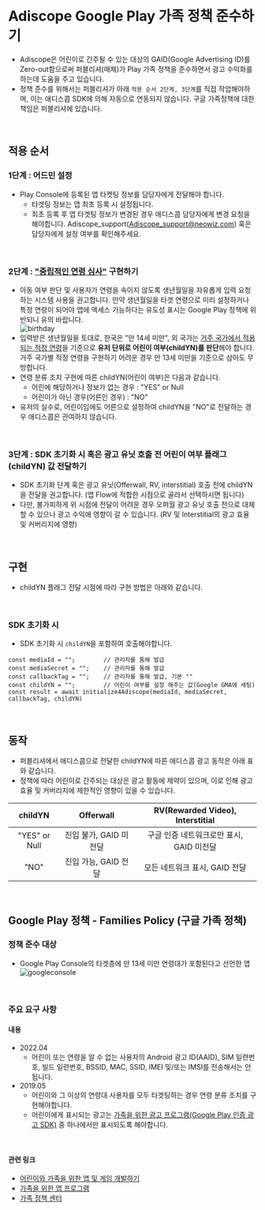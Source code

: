 # Adiscope Google Play 가족 정책 준수하기
- Adiscope은 어린이로 간주될 수 있는 대상의 GAID(Google Advertising ID)를  Zero-out함으로써 퍼블리셔(매체)가 Play 가족 정책을 준수하면서 광고 수익화를 하는데 도움을 주고 있습니다.
- 정책 준수를 위해서는 퍼블리셔가 아래 `적용 순서 2단계, 3단계`를 직접 작업해야하며, 이는 애디스콥 SDK에 의해 자동으로 연동되지 않습니다. 구글 가족정책에 대한 책임은 퍼블리셔에 있습니다.
<br>

## 적용 순서
### 1단계 : 어드민 설정
- Play Console에 등록된 앱 타켓팅 정보를 담당자에게 전달해야 합니다.
  - 타겟팅 정보는 앱 최초 등록 시 설정됩니다. 
  - 최초 등록 후 앱 타겟팅 정보가 변경된 경우 애디스콥 담당자에게 변경 요청을 해야합니다. Adiscope_support(Adiscope_support@neowiz.com) 혹은 담당자에게 설정 여부를 확인해주세요. 
<br>

### 2단계 : ["중립적인 연령 심사"](https://support.google.com/googleplay/android-developer/answer/9867159?visit_id=637810911509208708-3309869707&rd=1#neutral-agescreen) 구현하기
- 아동 여부 판단 및 사용자가 연령을 속이지 않도록 생년월일을 자유롭게 입력 요청하는 시스템 사용을 권고합니다. 만약 생년월일을 타겟 연령으로 미리 설정하거나 특정 연령이 되어야 앱에 액세스 가능하다는 유도성 표시는 Google Play 정책에 위반되니 유의 바랍니다.   
![birthday](https://github.com/adiscope/Adiscope-Unity-UPM/assets/60415962/4c5f21db-600a-46f3-bf15-c853b923fa31)   
- 입력받은 생년월일을 토대로, 한국은 "만 14세 미만", 외 국가는 [거주 국가에서 적용되는 적정 연령](https://support.google.com/accounts/answer/1350409)을 기준으로 **유저 단위로 어린이 여부(childYN)를 판단**해야 합니다. 거주 국가별 적정 연령을 구현하기 어려운 경우 만 13세 미만을 기준으로 삼아도 무방합니다.
- 연령 분류 조치 구현에 따른 childYN(어린이 여부)은 다음과 같습니다.
  - 어린에 해당하거나 정보가 없는 경우 : "YES" or Null
  - 어린이가 아닌 경우(어른인 경우) : "NO"
- 유저의 실수로, 어린이임에도 어른으로 설정하여 childYN을 "NO"로 전달하는 경우 애디스콥은 관여하지 않습니다.
<br>

### 3단계 : SDK 초기화 시 혹은 광고 유닛 호출 전 어린이 여부 플래그(childYN) 값 전달하기
- SDK 초기화 단계 혹은 광고 유닛(Offerwall, RV, interstitial) 호출 전에 childYN을 전달을 권고합니다. (앱 Flow에 적합한 시점으로 골라서 선택하시면 됩니다)
- 다만, 불가피하게 위 시점에 전달이 어려운 경우 오퍼월 광고 유닛 호출 전으로 대체할 수 있으나 광고 수익에 영향이 갈 수 있습니다. (RV 및 Interstitial의 광고 효율 및 커버리지에 영향)
<br>

## 구현
- childYN 플래그 전달 시점에 따라 구현 방법은 아래와 같습니다.
<br>

### SDK 초기화 시
  - SDK 초기화 시 `childYN`을 포함하여 호출해야합니다.
```tsx
const mediaId = "";        // 관리자를 통해 발급
const mediaSecret = "";    // 관리자를 통해 발급
const callbackTag = "";    // 관리자를 통해 발급, 기본 ""
const childYN = "";        // 어린이 여부를 설정 해주는 값(Google GMA에 세팅)
const result = await initialize4Adiscope(mediaId, mediaSecret, callbackTag, childYN)
```
</br>

## 동작
- 퍼블리셔에서 애디스콥으로 전달한 childYN에 따른 애디스콥 광고 동작은 아래 표와 같습니다.
- 정책에 따라 어린이로 간주되는 대상은 광고 활동에 제약이 있으며, 이로 인해 광고 효율 및 커버리지에 제한적인 영향이 있을 수 있습니다.   

| childYN | Offerwall | RV(Rewarded Video), Interstitial |   
| :---: | :---: | :---: |   
| "YES" or Null | 진입 불가, GAID 미전달 | 구글 인증 네트워크로만 표시, GAID 미전달 |   
| "NO" | 진입 가능, GAID 전달 | 모든 네트워크 표시, GAID 전달 |
<br/>

## Google Play 정책 - Families Policy (구글 가족 정책)
### 정책 준수 대상
- Google Play Console의 타겟층에 만 13세 미만 연령대가 포함된다고 선언한 앱   
![googleconsole](https://github.com/adiscope/Adiscope-Unity-UPM/assets/60415962/87f995b1-bbc4-47cf-859d-08b5e3addb3b)   
</br>

### 주요 요구 사항
#### 내용
- 2022.04
  - 어린이 또는 연령을 알 수 없는 사용자의 Android 광고 ID(AAID), SIM 일련번호, 빌드 일련번호, BSSID, MAC, SSID, IMEI 및/또는 IMSI를 전송해서는 안 됩니다.
- 2019.05
  - 어린이와 그 이상의 연령대 사용자를 모두 타겟팅하는 경우 연령 분류 조치를 구현해야합니다.
  - 어린이에게 표시되는 광고는 [가족을 위한 광고 프로그램(Google Play 인증 광고 SDK)](https://support.google.com/googleplay/android-developer/answer/9283445) 중 하나에서만 표시되도록 해야합니다.
</br>

#### 관련 링크
- [어린이와 가족을 위한 앱 및 게임 개발하기](https://developer.android.com/google-play/guides/families)
- [가족을 위한 앱 프로그램](https://play.google.com/about/families/)
- [가족 정책 센터](https://play.google.com/about/families/children-and-families/#!?zippy_activeEl=families-policy%23families-policy)
